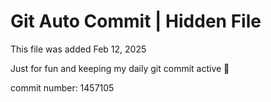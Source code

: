 # Git Auto Commit | Hidden File

This file was added Feb 12, 2025

Just for fun and keeping my daily git commit active 🤪

commit number: 1457105
